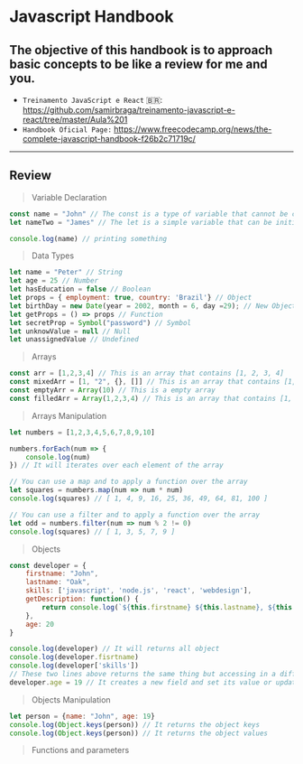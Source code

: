 # Javascript Handbook
## The objective of this handbook is to approach basic concepts to be like a review for me and you.
- `Treinamento JavaScript e React` <span>&#x1f1e7;&#x1f1f7;</span>: https://github.com/samirbraga/treinamento-javascript-e-react/tree/master/Aula%201
- `Handbook Oficial Page:` https://www.freecodecamp.org/news/the-complete-javascript-handbook-f26b2c71719c/


____
## Review

> Variable Declaration
```javascript
const name = "John" // The const is a type of variable that cannot be changed by
let nameTwo = "James" // The let is a simple variable that can be initialized after its declaration and also can be changed

console.log(name) // printing something
```

> Data Types
```javascript
let name = "Peter" // String
let age = 25 // Number
let hasEducation = false // Boolean
let props = { employment: true, country: 'Brazil'} // Object
let birthDay = new Date(year = 2002, month = 6, day =29); // New Object Instance
let getProps = () => props // Function 
let secretProp = Symbol("password") // Symbol
let unknowValue = null // Null
let unassignedValue // Undefined
```

> Arrays
```javascript
const arr = [1,2,3,4] // This is an array that contains [1, 2, 3, 4]
const mixedArr = [1, "2", {}, []] // This is an array that contains [1, "2", {}, []]
const emptyArr = Array(10) // This is a empty array
const filledArr = Array(1,2,3,4) // This is an array that contains [1, 2, 3, 4]
```

> Arrays Manipulation
```javascript
let numbers = [1,2,3,4,5,6,7,8,9,10]

numbers.forEach(num => {
    console.log(num)
}) // It will iterates over each element of the array

// You can use a map and to apply a function over the array
let squares = numbers.map(num => num * num)
console.log(squares) // [ 1, 4, 9, 16, 25, 36, 49, 64, 81, 100 ]

// You can use a filter and to apply a function over the array
let odd = numbers.filter(num => num % 2 != 0)
console.log(squares) // [ 1, 3, 5, 7, 9 ]
```

> Objects

```javascript
const developer = {
    firstname: "John",
    lastname: "Oak",
    skills: ['javascript', 'node.js', 'react', 'webdesign'],
    getDescription: function() {
        return console.log(`${this.firstname} ${this.lastname}, ${this.age} years old`)
    },
    age: 20
}

console.log(developer) // It will returns all object
console.log(developer.fisrtname)
console.log(developer['skills'])
// These two lines above returns the same thing but accessing in a different way
developer.age = 19 // It creates a new field and set its value or update it
```

> Objects Manipulation

```javascript
let person = {name: "John", age: 19}
console.log(Object.keys(person)) // It returns the object keys
console.log(Object.keys(person)) // It returns the object values
```

> Functions and parameters

